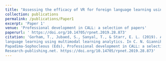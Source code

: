 ```yaml
---
title: "Assessing the efficacy of VR for foreign language learning using multimodal learning analytics"
collection: publications
permalink: /publications/Paper1
excerpt: 'Paper 1'
venue: 'Professional development in CALL: a selection of papers'
paperurl: ' https://doi.org/10.14705/rpnet.2019.28.873'
citation: 'Gorham, T., Jubaed, S., Sanyal, T., & Starr, E. L. (2019). Assessing the efficacy of VR for foreign
language learning using multimodal learning analytics. In C. N. Giannikas, E. Kakoulli Constantinou & S.
Papadima-Sophocleous (Eds), Professional development in CALL: a selection of papers (pp. 101–116).
Research-publishing.net. https://doi.org/10.14705/rpnet.2019.28.873'
---
```


